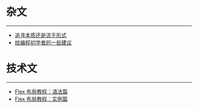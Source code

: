 # 杂文
   --- 
   - [追寻本质还是流于形式](/guide/blogs/追寻本质还是流于形式.html)
   - [给编程初学者的一些建议](/guide/blogs/给编程初学者的一些建议.html)


# 技术文
--- 
- [Flex 布局教程：语法篇](https://www.ruanyifeng.com/blog/2015/07/flex-grammar.html)
- [Flex 布局教程：实例篇](https://www.ruanyifeng.com/blog/2015/07/flex-examples.html)